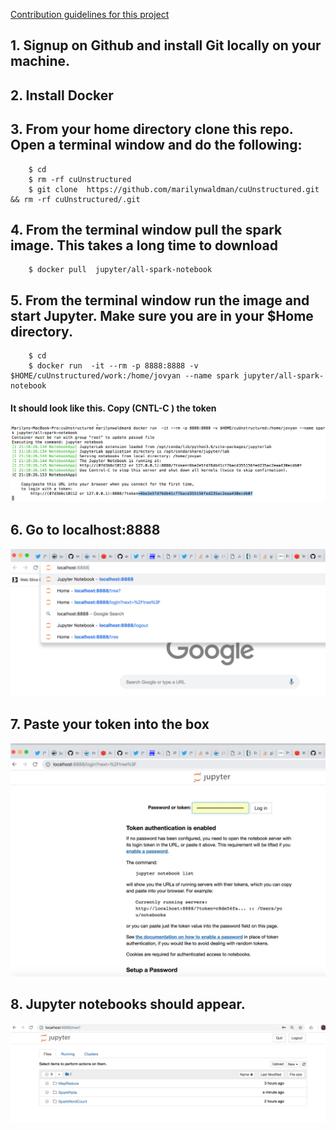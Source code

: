 [Contribution guidelines for this project](READMETEST/README.md)

## 1.  Signup on Github and install Git locally on your machine.
## 2.  Install Docker
## 3.  From your home directory clone this repo.  Open a terminal window and do the following:

````
    $ cd
    $ rm -rf cuUnstructured
    $ git clone  https://github.com/marilynwaldman/cuUnstructured.git && rm -rf cuUnstructured/.git

````




##  4.  From the terminal window pull the spark image. This takes a long time to download

````
    $ docker pull  jupyter/all-spark-notebook

```` 


##  5.  From the terminal window run the image and start Jupyter.  Make sure you are in your $Home directory. 

````
    $ cd
    $ docker run  -it --rm -p 8888:8888 -v $HOME/cuUnstructured/work:/home/jovyan --name spark jupyter/all-spark-notebook

```` 
#### It should look like this.  Copy (CNTL-C ) the token

![Screenshot](images/token.png)


##  6.  Go to localhost:8888

![Screenshot](images/localhost.png) 

##  7.  Paste your token into the box

![Screenshot](images/copypastetoken.png) 

##  8.  Jupyter notebooks should appear.

![Screenshot](images/sparknotebook.png) 





